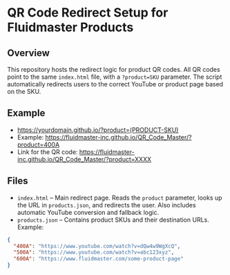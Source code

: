 # QR Code Redirect Setup for Fluidmaster Products

## Overview
This repository hosts the redirect logic for product QR codes. All QR codes point to the same `index.html` file, with a `?product=SKU` parameter. The script automatically redirects users to the correct YouTube or product page based on the SKU.

## Example
  - https://yourdomain.github.io/?product=(PRODUCT-SKU)
  - Example: https://fluidmaster-inc.github.io/QR_Code_Master/?product=400A
  - Link for the QR code: https://fluidmaster-inc.github.io/QR_Code_Master/?product=XXXX

## Files
- `index.html` – Main redirect page. Reads the `product` parameter, looks up the URL in `products.json`, and redirects the user. Also includes automatic YouTube conversion and fallback logic.
- `products.json` – Contains product SKUs and their destination URLs. Example:
```json
{
  "400A": "https://www.youtube.com/watch?v=dQw4w9WgXcQ",
  "500A": "https://www.youtube.com/watch?v=abc123xyz",
  "600A": "https://www.fluidmaster.com/some-product-page"
}
